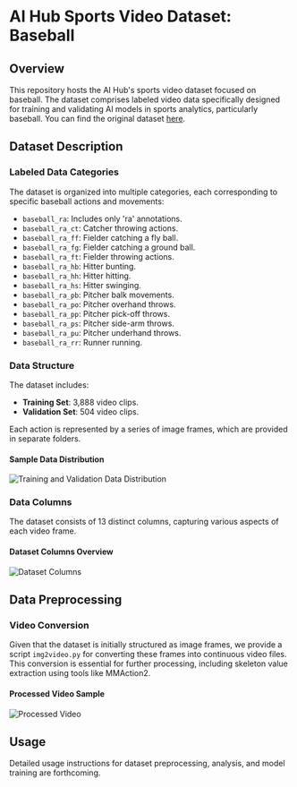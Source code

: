 # AI Hub Sports Video Dataset: Baseball

## Overview

This repository hosts the AI Hub's sports video dataset focused on baseball. The dataset comprises labeled video data specifically designed for training and validating AI models in sports analytics, particularly baseball. You can find the original dataset [here](https://www.aihub.or.kr/aihubdata/data/view.do?currMenu=115&topMenu=100&aihubDataSe=data&dataSetSn=488).

## Dataset Description

### Labeled Data Categories

The dataset is organized into multiple categories, each corresponding to specific baseball actions and movements:

- `baseball_ra`: Includes only 'ra' annotations.
- `baseball_ra_ct`: Catcher throwing actions.
- `baseball_ra_ff`: Fielder catching a fly ball.
- `baseball_ra_fg`: Fielder catching a ground ball.
- `baseball_ra_ft`: Fielder throwing actions.
- `baseball_ra_hb`: Hitter bunting.
- `baseball_ra_hh`: Hitter hitting.
- `baseball_ra_hs`: Hitter swinging.
- `baseball_ra_pb`: Pitcher balk movements.
- `baseball_ra_po`: Pitcher overhand throws.
- `baseball_ra_pp`: Pitcher pick-off throws.
- `baseball_ra_ps`: Pitcher side-arm throws.
- `baseball_ra_pu`: Pitcher underhand throws.
- `baseball_ra_rr`: Runner running.

### Data Structure

The dataset includes:

- **Training Set**: 3,888 video clips.
- **Validation Set**: 504 video clips.

Each action is represented by a series of image frames, which are provided in separate folders.

#### Sample Data Distribution
![Training and Validation Data Distribution](https://github.com/shshjhjh4455/aihub_sports_video_data_baseball/assets/44297309/c71045a6-ae82-4d86-8ce9-618df4810f0b)

### Data Columns

The dataset consists of 13 distinct columns, capturing various aspects of each video frame.

#### Dataset Columns Overview
![Dataset Columns](https://github.com/shshjhjh4455/aihub_sports_video_data_baseball/assets/44297309/0c58e641-b220-486a-b4e3-29f6ed5a4104)

## Data Preprocessing

### Video Conversion

Given that the dataset is initially structured as image frames, we provide a script `img2video.py` for converting these frames into continuous video files. This conversion is essential for further processing, including skeleton value extraction using tools like MMAction2.

#### Processed Video Sample
![Processed Video](https://github.com/shshjhjh4455/aihub_sports_video_data_baseball/assets/44297309/2aea2ece-5a6d-44ca-831f-9abebc43040a)

## Usage

Detailed usage instructions for dataset preprocessing, analysis, and model training are forthcoming.
